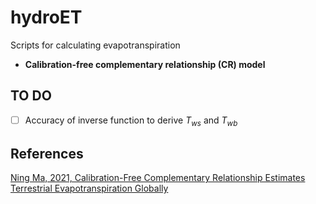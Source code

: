 # hydroET
Scripts for calculating evapotranspiration

- **Calibration-free complementary relationship (CR) model**

## TO DO

- [ ] Accuracy of inverse function to derive $T_{ws}$ and  $T_{wb}$

## References

[Ning Ma, 2021, Calibration-Free Complementary Relationship Estimates Terrestrial Evapotranspiration Globally](https://agupubs.onlinelibrary.wiley.com/doi/full/10.1029/2021WR029691)

